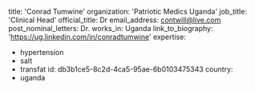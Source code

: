title: 'Conrad Tumwine'
organization: 'Patriotic Medics Uganda'
job_title: 'Clinical Head'
official_title: Dr
email_address: contwill@live.com
post_nominal_letters: Dr.
works_in: Uganda
link_to_biography: 'https://ug.linkedin.com/in/conradtumwine'
expertise:
  - hypertension
  - salt
  - transfat
id: db3b1ce5-8c2d-4ca5-95ae-6b0103475343
country:
  - uganda
